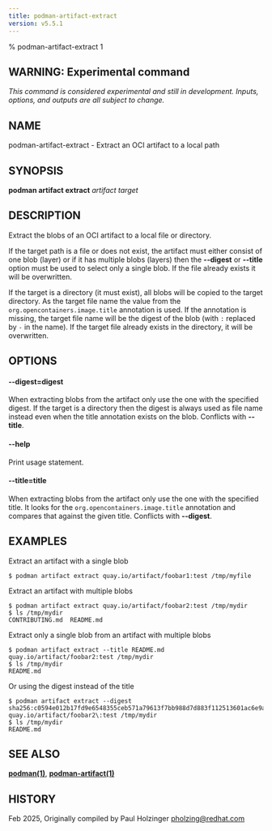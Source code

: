 ```yaml
---
title: podman-artifact-extract
version: v5.5.1
---
```


% podman-artifact-extract 1


## WARNING: Experimental command
*This command is considered experimental and still in development. Inputs, options, and outputs are all
subject to change.*

## NAME
podman\-artifact\-extract - Extract an OCI artifact to a local path

## SYNOPSIS
**podman artifact extract** *artifact* *target*

## DESCRIPTION

Extract the blobs of an OCI artifact to a local file or directory.

If the target path is a file or does not exist, the artifact must either consist
of one blob (layer) or if it has multiple blobs (layers) then the **--digest** or
**--title** option must be used to select only a single blob. If the file already
exists it will be overwritten.

If the target is a directory (it must exist), all blobs will be copied to the
target directory. As the target file name the value from the `org.opencontainers.image.title`
annotation is used. If the annotation is missing, the target file name will be the
digest of the blob (with `:` replaced by `-` in the name).
If the target file already exists in the directory, it will be overwritten.

## OPTIONS

#### **--digest**=**digest**

When extracting blobs from the artifact only use the one with the specified digest.
If the target is a directory then the digest is always used as file name instead even
when the title annotation exists on the blob.
Conflicts with **--title**.

#### **--help**

Print usage statement.

#### **--title**=**title**

When extracting blobs from the artifact only use the one with the specified title.
It looks for the `org.opencontainers.image.title` annotation and compares that
against the given title.
Conflicts with **--digest**.

## EXAMPLES

Extract an artifact with a single blob

```
$ podman artifact extract quay.io/artifact/foobar1:test /tmp/myfile
```

Extract an artifact with multiple blobs

```
$ podman artifact extract quay.io/artifact/foobar2:test /tmp/mydir
$ ls /tmp/mydir
CONTRIBUTING.md  README.md
```

Extract only a single blob from an artifact with multiple blobs

```
$ podman artifact extract --title README.md quay.io/artifact/foobar2:test /tmp/mydir
$ ls /tmp/mydir
README.md
```
Or using the digest instead of the title
```
$ podman artifact extract --digest sha256:c0594e012b17fd9e6548355ceb571a79613f7bb988d7d883f112513601ac6e9a quay.io/artifact/foobar2\:test /tmp/mydir
$ ls /tmp/mydir
README.md
```

## SEE ALSO
**[podman(1)](podman.1.md)**, **[podman-artifact(1)](podman-artifact.1.md)**

## HISTORY
Feb 2025, Originally compiled by Paul Holzinger <pholzing@redhat.com>

